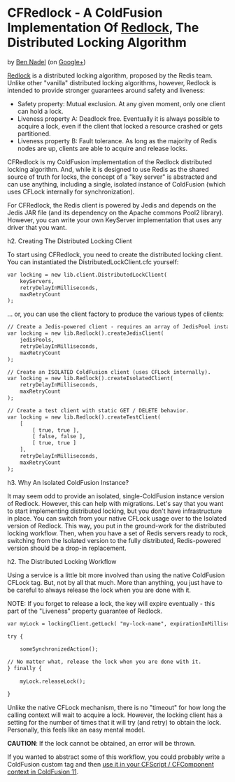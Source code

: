 
# CFRedlock - A ColdFusion Implementation Of [Redlock][redlock], The Distributed Locking Algorithm

by [Ben Nadel][bennadel] (on [Google+][googleplus])

[Redlock][redlock] is a distributed locking algorithm, proposed by the Redis team. Unlike
other "vanilla" distributed locking algorithms, however, Redlock is intended to provide 
stronger guarantees around safety and liveness:

* Safety property: Mutual exclusion. At any given moment, only one client can hold a 
  lock.
* Liveness property A: Deadlock free. Eventually it is always possible to acquire a lock,
  even if the client that locked a resource crashed or gets partitioned.
* Liveness property B: Fault tolerance. As long as the majority of Redis nodes are up, 
  clients are able to acquire and release locks.

CFRedlock is my ColdFusion implementation of the Redlock distributed locking algorithm. 
And, while it is designed to use Redis as the shared source of truth for locks, the 
concept of a "key server" is abstracted and can use anything, including a single, 
isolated instance of ColdFusion (which uses CFLock internally for synchronization).

For CFRedlock, the Redis client is powered by Jedis and depends on the Jedis JAR file 
(and its dependency on the Apache commons Pool2 library). However, you can write your
own KeyServer implementation that uses any driver that you want.

h2. Creating The Distributed Locking Client

To start using CFRedlock, you need to create the distributed locking client. You can 
instantiated the DistributedLockClient.cfc yourself:

```cfc
var locking = new lib.client.DistributedLockClient( 
	keyServers,
	retryDelayInMilliseconds,
	maxRetryCount 
);
```

... or, you can use the client factory to produce the various types of clients:

```cfc
// Create a Jedis-powered client - requires an array of JedisPool instances.
var locking = new lib.Redlock().createJedisClient( 
	jedisPools,
	retryDelayInMilliseconds,
	maxRetryCount
);

// Create an ISOLATED ColdFusion client (uses CFLock internally).
var locking = new lib.Redlock().createIsolatedClient( 
	retryDelayInMilliseconds,
	maxRetryCount
);

// Create a test client with static GET / DELETE behavior.
var locking = new lib.Redlock().createTestClient(
	[
		[ true, true ],
		[ false, false ],
		[ true, true ]
	],
	retryDelayInMilliseconds,
	maxRetryCount
);
```

h3. Why An Isolated ColdFusion Instance?

It may seem odd to provide an isolated, single-ColdFusion instance version of Redlock.
However, this can help with migrations. Let's say that you want to start implementing
distributed locking, but you don't have infrastructure in place. You can switch from 
your native CFLock usage over to the Isolated version of Redlock. This way, you put in
the ground-work for the distributed locking workflow. Then, when you have a set of Redis
servers ready to rock, switching from the Isolated version to the fully distributed, 
Redis-powered version should be a drop-in replacement.

h2. The Distributed Locking Workflow

Using a service is a little bit more involved than using the native ColdFusion CFLock 
tag. But, not by all that much. More than anything, you just have to be careful to always
release the lock when you are done with it.

NOTE: If you forget to release a lock, the key will expire eventually - this part of the
"Liveness" property guarantee of Redlock.

```cfc
var myLock = lockingClient.getLock( "my-lock-name", expirationInMilliseconds );

try {
	
	someSynchronizedAction();

// No matter what, release the lock when you are done with it.
} finally {
	
	myLock.releaseLock();

}
```

Unlike the native CFLock mechanism, there is no "timeout" for how long the calling 
context will wait to acquire a lock. However, the locking client has a setting for the
number of times that it will try (and retry) to obtain the lock. Personally, this feels
like an easy mental model.

**CAUTION**: If the lock cannot be obtained, an error will be thrown.

If you wanted to abstract some of this workflow, you could probably write a ColdFusion
custom tag and then [use it in your CFScript / CFComponent context in ColdFusion 11](http://www.bennadel.com/blog/2587-robust-cfscript-suport-for-tags-in-coldfusion-11-beta.htm).


[bennadel]: http://www.bennadel.com
[googleplus]: https://plus.google.com/108976367067760160494?rel=author
[redlock]: http://redis.io/topics/distlock